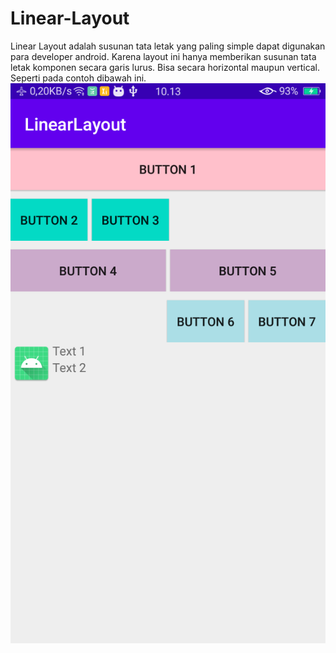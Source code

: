 # Linear-Layout
Linear Layout adalah susunan tata letak yang paling simple dapat digunakan para
developer android. Karena layout ini hanya memberikan susunan tata letak komponen secara
garis lurus. Bisa secara horizontal maupun vertical. Seperti pada contoh dibawah ini.
![AltText](https://github.com/najmi10/Linear-Layout/blob/master/LinearLayout.png)
